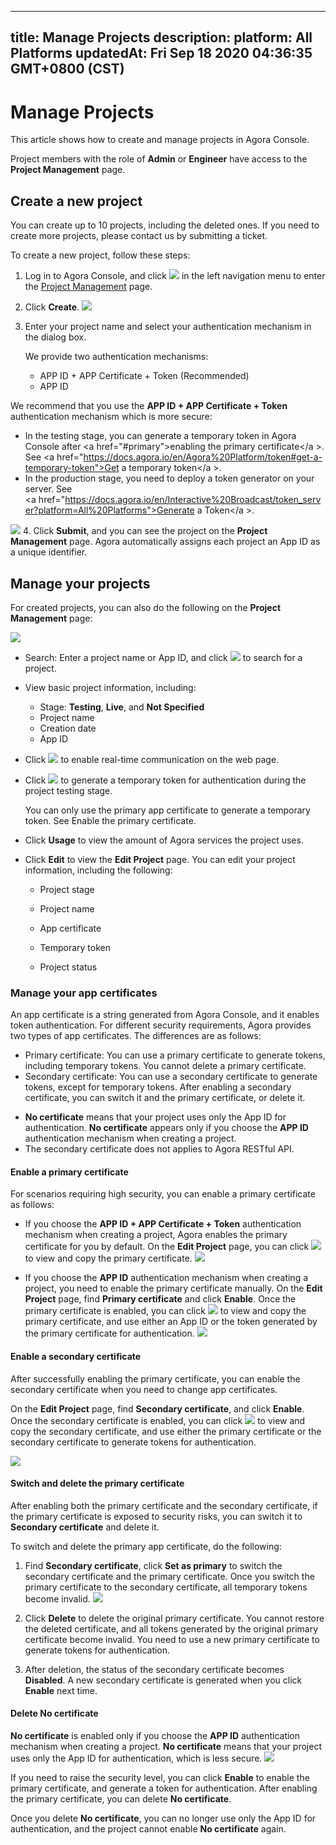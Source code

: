 
---
title: Manage Projects
description: 
platform: All Platforms
updatedAt: Fri Sep 18 2020 04:36:35 GMT+0800 (CST)
---
# Manage Projects
This article shows how to create and manage projects in Agora Console.


 <div class="alert info">Project members with the role of <b>Admin</b> or <b>Engineer</b> have access to the <b>Project Management</b> page.</div>

## Create a new project

 <div class="alert info">You can create up to 10 projects, including the deleted ones. If you need to create more projects, please contact us by <a href="https://agora-ticket.agora.io/">submitting a ticket</a >.
</div>

To create a new project, follow these steps:

1. Log in to Agora Console, and click ![](https://web-cdn.agora.io/docs-files/1594779389138) in the left navigation menu to enter the [Project Management](https://dashboard.agora.io/projects) page.

2. Click **Create**.
    ![](https://web-cdn.agora.io/docs-files/1594949127367)

3. Enter your project name and select your authentication mechanism in the dialog box.

   <div class="alert info">We provide two authentication mechanisms: <ul><li>APP ID + APP Certificate + Token (Recommended)</li><li>APP ID</li></ul>
We recommend that you use the <b>APP ID + APP Certificate + Token</b> authentication mechanism which is more secure:<ul><li>In the testing stage, you can generate a temporary token in Agora Console after <a href="#primary">enabling the primary certificate</a >. See <a href="https://docs.agora.io/en/Agora%20Platform/token#get-a-temporary-token">Get a temporary token</a >.</li><li>In the production stage, you need to deploy a token generator on your server. See <a href="https://docs.agora.io/en/Interactive%20Broadcast/token_server?platform=All%20Platforms">Generate a Token</a >.</li></ul></div>

  ![](https://web-cdn.agora.io/docs-files/1594779062005)
4. Click **Submit**, and you can see the project on the **Project Management** page. Agora automatically assigns each project an App ID as a unique identifier.

## Manage your projects

For created projects, you can also do the following on the **Project Management** page:

![](https://web-cdn.agora.io/docs-files/1594949157480)

- Search: Enter a project name or App ID, and click ![](https://web-cdn.agora.io/docs-files/1594779327815) to search for a project.

- View basic project information, including:

  - Stage: **Testing**, **Live**, and **Not Specified**
  - Project name
  - Creation date
  - App ID

- Click ![](https://web-cdn.agora.io/docs-files/1594779352498) to enable real-time communication on the web page.

- Click ![](https://web-cdn.agora.io/docs-files/1594779364009) to generate a temporary token for authentication during the project testing stage.
   <div class="alert note">You can only use the primary app certificate to generate a temporary token. See <a href="#primary">Enable the primary certificate</a >.</div>

- Click **Usage** to view the amount of Agora services the project uses.

- Click **Edit** to view the **Edit Project** page. You can edit your project information, including the following:

  - Project stage

  - Project name

  - App certificate

  - Temporary token

  - Project status

### Manage your app certificates

An app certificate is a string generated from Agora Console, and it enables token authentication. For different security requirements, Agora provides two types of app certificates. The differences are as follows:

- Primary certificate: You can use a primary certificate to generate tokens, including temporary tokens. You cannot delete a primary certificate.
- Secondary certificate: You can use a secondary certificate to generate tokens, except for temporary tokens. After enabling a secondary certificate, you can switch it and the primary certificate, or delete it.
<div class="alert note"><ul><li><b>No certificate</b> means that your project uses only the App ID for authentication. <b>No certificate</b> appears only if you choose the <b>APP ID</b> authentication mechanism when creating a project.</li><li>The secondary certificate does not applies to Agora RESTful API.</li></ul></div>


#### Enable a primary certificate<a name="primary"></a>

For scenarios requiring high security, you can enable a primary certificate as follows:

- If you choose the **APP ID + APP Certificate + Token** authentication mechanism when creating a project, Agora enables the primary certificate for you by default. On the **Edit Project** page, you can click ![](https://web-cdn.agora.io/docs-files/1592469028908) to view and copy the primary certificate.
 ![](https://web-cdn.agora.io/docs-files/1594949206568)

- If you choose the **APP ID** authentication mechanism when creating a project, you need to enable the primary certificate manually. On the **Edit Project** page, find **Primary certificate** and click **Enable**. Once the primary certificate is enabled, you can click ![](https://web-cdn.agora.io/docs-files/1592469070485) to view and copy the primary certificate, and use either an App ID or the token generated by the primary certificate for authentication. 
![](https://web-cdn.agora.io/docs-files/1594949302908)

#### Enable a secondary certificate<a name="secondary"></a>

After successfully enabling the primary certificate, you can enable the secondary certificate when you need to change app certificates.

On the **Edit Project** page, find **Secondary certificate**, and click **Enable**. Once the secondary certificate is enabled, you can click ![](https://web-cdn.agora.io/docs-files/1592469104861) to view and copy the secondary certificate, and use either the primary certificate or the secondary certificate to generate tokens for authentication. 

![](https://web-cdn.agora.io/docs-files/1594949330123)

#### Switch and delete the primary certificate

After enabling both the primary certificate and the secondary certificate, if the primary certificate is exposed to security risks, you can switch it to **Secondary certificate** and delete it.

To switch and delete the primary app certificate, do the following:

1. Find **Secondary certificate**, click **Set as primary** to switch the secondary certificate and the primary certificate. Once you switch the primary certificate to the secondary certificate, all temporary tokens become invalid.
  ![](https://web-cdn.agora.io/docs-files/1594949534221)
  
2. Click **Delete** to delete the original primary certificate. You cannot restore the deleted certificate, and all tokens generated by the original primary certificate become invalid. You need to use a new primary certificate to generate tokens for authentication.
3. After deletion, the status of the secondary certificate becomes **Disabled**. A new secondary certificate is generated when you click **Enable** next time.

#### Delete No certificate

**No certificate** is enabled only if you choose the **APP ID** authentication mechanism when creating a project. **No certificate** means that your project uses only the App ID for authentication, which is less secure.
![](https://web-cdn.agora.io/docs-files/1594949471507)

If you need to raise the security level, you can click **Enable** to enable the primary certificate, and generate a token for authentication. After enabling the primary certificate, you can delete **No certificate**. 
<div class="alert warning">Once you delete <b>No certificate</b>, you can no longer use only the App ID for authentication, and the project cannot enable <b>No certificate</b> again.</div>

